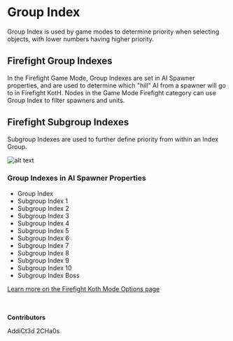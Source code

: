 # Group Index
Group Index is used by game modes to determine priority when selecting objects, with lower numbers having higher priority.

## Firefight Group Indexes
In the Firefight Game Mode, Group Indexes are set in AI Spawner properties, and are used to determine which "hill" AI from a spawner will go to in Firefight KotH. Nodes in the Game Mode Firefight category can use Group Index to filter spawners and units.

## Firefight Subgroup Indexes
Subgroup Indexes are used to further define priority from within an Index Group.

![alt text](../ForgeWiki/.gitbook/assets/ai-spawner-properties-group-indexes.JPG)

### Group Indexes in AI Spawner Properties
* Group Index
* Subgroup Index 1
* Subgroup Index 2
* Subgroup Index 3
* Subgroup Index 4
* Subgroup Index 5
* Subgroup Index 6
* Subgroup Index 7
* Subgroup Index 8
* Subgroup Index 9
* Subgroup Index 10
* Subgroup Index Boss

[Learn more on the Firefight Koth Mode Options page](../ForgeWiki/forge/modes/firefight/firefight-koth/mode-options.md)

\
\
**Contributors**

AddiCt3d 2CHa0s